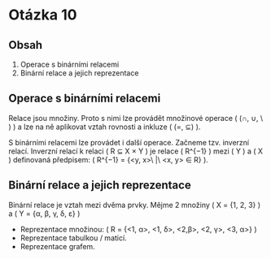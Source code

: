# Otázka 10
## Obsah
1. Operace s binárními relacemi
2. Binární relace a jejich reprezentace

## Operace s binárními relacemi
Relace jsou množiny. Proto s nimi lze provádět množinové operace \( (∩, ∪, \ ) \) a lze na ně aplikovat vztah rovnosti a inkluze \( (=, ⊆) \).

S binárními relacemi lze provádet i další operace. Začneme tzv. inverzní relací. Inverzní relací k relaci \( R ⊆ X × Y \) je relace \( R^{−1} \) mezi \( Y \) a \( X \) definovaná předpisem: \( R^{−1} = \{<y, x>\ |\ <x, y> ∈ R\} \).

## Binární relace a jejich reprezentace
Binární relace je vztah mezi dvěma prvky.
Mějme 2 množiny \( X = \{1, 2, 3\} \) a \( Y = \{α, β, γ, δ, ε\} \)
- Reprezentace množinou: \( R = \{<1, α>, <1, δ>, <2,β>, <2, γ>, <3, α>\} \)
- Reprezentace tabulkou / maticí.
- Reprezentace grafem.